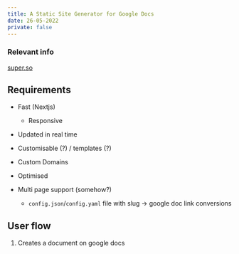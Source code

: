 ```yaml
---
title: A Static Site Generator for Google Docs
date: 26-05-2022
private: false
---
```


### Relevant info

[super.so](https://super.so)

## Requirements

- Fast (Nextjs)
  - Responsive
- Updated in real time
- Customisable (?) / templates (?)
- Custom Domains
- Optimised

- Multi page support (somehow?)
  - `config.json`/`config.yaml` file with slug -> google doc link conversions

## User flow

1. Creates a document on google docs
